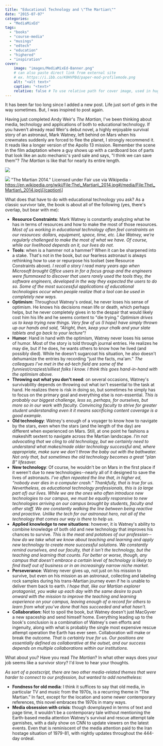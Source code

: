 ```yaml
---
title: "Educational Technology and \"The Martian\""
date: "2015-07-07"
categories: 
  - "MediaMixEd"
tags: 
  - "books"
  - "course-media"
  - "musings"
  - "edtech"
  - "education"
  - "highered"
  - "inspiration"
cover:
    image: "images/MediaMixEd-Banner.png"
    # can also paste direct link from external site
    # ex. https://i.ibb.co/K0HVPBd/paper-mod-profilemode.png
    alt: "<alt text>"
    caption: "<text>"
    relative: false # To use relative path for cover image, used in hugo Page-bundles  
---
```


It has been far too long since I added a new post. Life just sort of gets in the way sometimes. But, I was inspired to post again.

Having just completed Andy Weir's _The Martian_, I've been thinking about media, technology and applications of both to educational technology. If you haven't already read Weir's debut novel, a highly enjoyable survival story of an astronaut, Mark Watney, left behind on Mars when his crewmates suddenly are forced to flee the planet, I strongly recommend it. It reads like a longer version of the Apollo 13 mission. Remember the scene in the film adaptation where a guy shows up with a cardboard box of parts that look like an auto mechanic's yard sale and says, "I think we can save them"? _The Martian_ is like that for nearly its entire length.

![](images/the_martian_2014.jpg)

![](https://upload.wikimedia.org/wikipedia/commons/7/71/The_Martian_%28Weir_novel%29.jpg) "The Martian 2014." Licensed under Fair use via Wikipedia - https://en.wikipedia.org/wiki/File:The\_Martian\_2014.jpg#/media/File:The\_Martian\_2014.jpg\[/caption\]

What does that have to do with educational technology you ask? As a classic survivor tale, the book is about all of the following (yes, there's overlap, but bear with me):

- **Resource Constraints**: Mark Watney is constantly analyzing what he has in terms of resources and how to make the most of those resources. _Most of us working in educational technology often feel constraints on our resources: dollars, equipment, space, time, etc. Like Watney, we’re regularly challenged to make the most of what we have. Of course, while our livelihood depends on it, our lives do not._ 
- **Tools**: when is a hammer not a hammer? When it can be sharpened into a stake. That's not in the book, but our fearless astronaut is always rethinking how to use or repurpose his toolset (see Resource Constraints above). _I recall a story I read many years ago when Microsoft brought Office users in for a focus group and the engineers were flummoxed to discover that users rarely used the tools they, the software engineers, developed in the way they expected the users to do so. Some of the most successful applications of educational technologies occur when people realize that a tool can be used in completely new ways._
- **Optimism**: Throughout Watney's ordeal, he never loses his sense of optimism. He knows his decisions mean life or death, which perhaps helps, but he never completely gives in to the despair that would likely cost him his life and he seems content to "die trying." _Optimism drives us to keep trying new things. Very few of us (I hope) have simply thrown up our hands and said, “Alright, then, keep your chalk and your slate tablets and go back to your lecture”!_
- **Humor**: Hand in hand with the optimism, Watney never loses his sense of humor. Most of the story is told through journal entries. He realizes he may die, but if he does, he wants others to know how he lived (and possibly died). While he doesn't sugarcoat his situation, he also doesn't dehumanize the entries by recording "just the facts, ma'am." _The colleagues I’ve met in the ed-tech field are some of the funniest/craziest/silliest folks I know. I think this goes hand-in-hand with the optimism above._
- **Throwing out what you don't need**: on several occasions, Watney's survivability depends on throwing out what isn't essential to the task at hand. He realizes there is risk in doing so, but sometimes he simply has to focus on the primary goal and everything else is non-essential. _This is probably our biggest challenge, less so, perhaps, for ourselves, but more so in our work with faculty. Convincing faculty to strive for greater student understanding even it it means sacrificing content coverage is a good example._
- **Old technology**: Watney's enough of a voyager to know how to navigate by the stars, even when the stars (and the length of the day) are different when experienced on Mars. Still, at one point he fashions a makeshift sextent to navigate across the Martian landscape. _I’m not advocating that we cling to old technology, but we certainly need to understand what makes/made older technology successful and, where appropriate, make sure we don’t throw the baby out with the bathwater. Not only that, but sometimes the old technology becomes a great “plan B” lifesaver._
- **New technology**: Of course, he wouldn't be on Mars in the first place if it weren't due to new technologies--nearly all of it designed to save the lives of astronauts. _I’ve often repeated the line that, in higher ed, “nobody ever dies in a computer crash.” Thankfully, that is true for us. Nevertheless, as educational technology professionals, this is (a large part of) our lives. While we are the ones who often introduce new technologies to our campus, we must be equally responsive to new technologies arriving on our campus brought by students, faculty and other staff. We are constantly walking the line between being reactive and proactive. Unlike the tech for our astronaut hero, not all of the technology that comes our way is there to help us._
- **Applied knowledge to new situations**: however, it is Watney's ability to combine knowledge of both old and new technology that improves his chances to survive. _This is the meat and potatoes of our profession--how do we take what we know about teaching and learning and apply new technology to create more successful solutions. We constantly remind ourselves, and our faculty, that it isn’t the technology, but the teaching and learning that counts. For better or worse, though, any campus that doesn’t embrace a certain level of technology is likely to find itself out of business or in an increasingly narrow niche market._ 
- **Perseverance**: Watney never gives up, not just on his mission to survive, but even on his mission as an astronaut, collecting and labeling rock samples during his trans-Martian journey even if he is unable to deliver them back to earth. _I hope that, like our Martian explorer protagonist, you wake up each day with the same desire to push onward with the mission to improve the teaching and learning experience on your campus, leaving enough of a record for others to learn from what you’ve done that has succeeded and what hasn’t._ 
- **Collaboration:** Not to spoil the book, but Watney doesn't just MacGyver a new spaceship and send himself home. Everything leading up to the book's conclusion is a combination of Watney's own efforts and ingenuity, along with what is probably the single most expensive rescue attempt operation the Earth has ever seen. Collaboration will make or break the outcome. _That is certainly true for us. Our positions are essentially defined as collaborative at the outset, and our success depends on multiple collaborations within our institutions._

What about you? Have you read _The Martian_? In what other ways does your job seems like a survivor story? I'd love to hear your thoughts.

_As sort of a postscript, there are two other media-related themes that were harder to connect to our profession, but wanted to add nonetheless:_

- **Fondness for old media**: I think it suffices to say that old media, in particular TV and music from the 1970s, is a recurring theme in “The Martian.” In fact, except for the location and some newer contemporary references, this novel embraces the 1970s in many ways.
- **Media obsession with crisis**: though downplayed in terms of text and page time, it wouldn't be a contemporary tale without mentioning the Earth-based media attention Watney's survival and rescue attempt tale garnishes, with a daily show on CNN to update viewers on the latest events. Even that is reminiscent of the media attention paid to the Iran hostage situation of 1979-81, with nightly updates throughout the 444-day ordeal.
